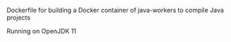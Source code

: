 Dockerfile for building a Docker container of java-workers to compile Java projects

Running on OpenJDK 11
